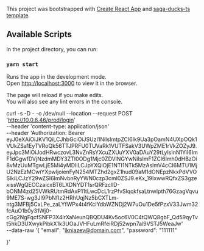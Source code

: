 This project was bootstrapped with [Create React App](https://github.com/facebook/create-react-app) and [saga-ducks-ts template](https://github.com/AlyonaShadrina/cra-template-saga-ducks-ts).

## Available Scripts

In the project directory, you can run:

### `yarn start`

Runs the app in the development mode.<br />
Open [http://localhost:3000](http://localhost:3000) to view it in the browser.

The page will reload if you make edits.<br />
You will also see any lint errors in the console.

curl -s -D - -o /dev/null --location --request POST 'http://10.0.6.46/prod/login' \
 --header 'content-type: application/json' \
 --header 'Authorization: Bearer eyJ0eXAiOiJKV1QiLCJhbGciOiJSUzI1NiIsImtpZCI6Ik9Ua3pOamN4UXpOQk1VUkZSa1EyTVRoQk56TTJPRFU0TUVaRk1VUTFSakV3UWpZME1rVkZOZyJ9.eyJpc3MiOiJodHRwczovL3NvZnRsYXcuZXUuYXV0aDAuY29tLyIsInN1YiI6ImF1dGgwfDVjNzdmMDY3ZTI0ODg1Mjc0ZDVlNGYwNiIsImF1ZCI6Imh0dHBzOi8vMzUuMTgwLjE5Mi4yMDIiLCJpYXQiOjE1NTI1NTk5MzAsImV4cCI6MTU1MjU2NzEzMCwiYXpwIjoienFyN254MTZhd2gxZ1hud09aM1dONEpzNkxPdVVOSlkiLCJzY29wZSI6ImNvbnRyYWN0czp3cml0ZSJ9.eKx_19IxwwRQfxZS3gzexissWgQECCzaicxBT6LXDNYDT1srQRFzcllD-bONM4zd25VWkRUtmRdAxP11tLwcDcL1rzPfvSlqqkfsaLtnwIpth76GzagVqvu9ME7S-wg3JI9PbNfIz2HRhUqjNz5bCXTLm-ntg3MFBj5CxLPe_zaLYfWPx4t4fKciYdbWZNDj2W7uOu1De5fPzxV33Jwm32fcAuO1b0y31Wj0-cGg2NgFqcfSNFP3X4lrXaNeunQBQDU4Kv5oc6V0C4tQWQ8gbF_Qd59qyTvt5hkD3UXwykPibkX1k3UOaJVHFuLmRfeiRDj52wpn7al9VSTJ5WeaJw' \
 --data-raw '{
 	"email": "ikniazev@domain.com",
 	"password": "111111"
 	
 }'
